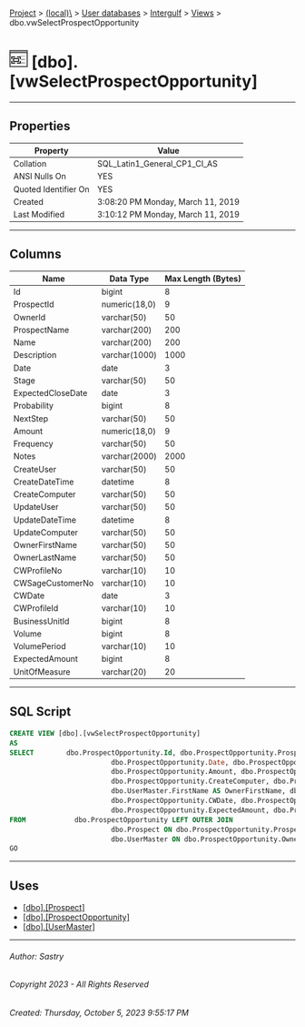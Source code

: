 #### 

[Project](../../../../index.md) > [(local)\\](../../../index.md) > [User databases](../../index.md) > [Intergulf](../index.md) > [Views](Views.md) > dbo.vwSelectProspectOpportunity

# ![Views](../../../../Images/View32.png) [dbo].[vwSelectProspectOpportunity]

---

## <a name="#properties"></a>Properties

| Property | Value |
|---|---|
| Collation | SQL_Latin1_General_CP1_CI_AS |
| ANSI Nulls On | YES |
| Quoted Identifier On | YES |
| Created | 3:08:20 PM Monday, March 11, 2019 |
| Last Modified | 3:10:12 PM Monday, March 11, 2019 |


---

## <a name="#columns"></a>Columns

| Name | Data Type | Max Length (Bytes) |
|---|---|---|
| Id | bigint | 8 |
| ProspectId | numeric(18,0) | 9 |
| OwnerId | varchar(50) | 50 |
| ProspectName | varchar(200) | 200 |
| Name | varchar(200) | 200 |
| Description | varchar(1000) | 1000 |
| Date | date | 3 |
| Stage | varchar(50) | 50 |
| ExpectedCloseDate | date | 3 |
| Probability | bigint | 8 |
| NextStep | varchar(50) | 50 |
| Amount | numeric(18,0) | 9 |
| Frequency | varchar(50) | 50 |
| Notes | varchar(2000) | 2000 |
| CreateUser | varchar(50) | 50 |
| CreateDateTime | datetime | 8 |
| CreateComputer | varchar(50) | 50 |
| UpdateUser | varchar(50) | 50 |
| UpdateDateTime | datetime | 8 |
| UpdateComputer | varchar(50) | 50 |
| OwnerFirstName | varchar(50) | 50 |
| OwnerLastName | varchar(50) | 50 |
| CWProfileNo | varchar(10) | 10 |
| CWSageCustomerNo | varchar(10) | 10 |
| CWDate | date | 3 |
| CWProfileId | varchar(10) | 10 |
| BusinessUnitId | bigint | 8 |
| Volume | bigint | 8 |
| VolumePeriod | varchar(10) | 10 |
| ExpectedAmount | bigint | 8 |
| UnitOfMeasure | varchar(20) | 20 |


---

## <a name="#sqlscript"></a>SQL Script

```sql
CREATE VIEW [dbo].[vwSelectProspectOpportunity]
AS
SELECT        dbo.ProspectOpportunity.Id, dbo.ProspectOpportunity.ProspectId, dbo.ProspectOpportunity.OwnerId, dbo.Prospect.Name AS ProspectName, dbo.ProspectOpportunity.Name, dbo.ProspectOpportunity.Description, 
                         dbo.ProspectOpportunity.Date, dbo.ProspectOpportunity.Stage, dbo.ProspectOpportunity.ExpectedCloseDate, dbo.ProspectOpportunity.Probability, dbo.ProspectOpportunity.NextStep, 
                         dbo.ProspectOpportunity.Amount, dbo.ProspectOpportunity.Frequency, dbo.ProspectOpportunity.Notes, dbo.ProspectOpportunity.CreateUser, dbo.ProspectOpportunity.CreateDateTime, 
                         dbo.ProspectOpportunity.CreateComputer, dbo.ProspectOpportunity.UpdateUser, dbo.ProspectOpportunity.UpdateDateTime, dbo.ProspectOpportunity.UpdateComputer, 
                         dbo.UserMaster.FirstName AS OwnerFirstName, dbo.UserMaster.LastName AS OwnerLastName, dbo.ProspectOpportunity.CWProfileNo, dbo.ProspectOpportunity.CWSageCustomerNo, 
                         dbo.ProspectOpportunity.CWDate, dbo.ProspectOpportunity.CWProfileId, dbo.ProspectOpportunity.BusinessUnitId, dbo.ProspectOpportunity.Volume, dbo.ProspectOpportunity.VolumePeriod, 
                         dbo.ProspectOpportunity.ExpectedAmount, dbo.ProspectOpportunity.UnitOfMeasure
FROM            dbo.ProspectOpportunity LEFT OUTER JOIN
                         dbo.Prospect ON dbo.ProspectOpportunity.ProspectId = dbo.Prospect.Id LEFT OUTER JOIN
                         dbo.UserMaster ON dbo.ProspectOpportunity.OwnerId = dbo.UserMaster.UserName
GO

```


---

## <a name="#uses"></a>Uses

* [[dbo].[Prospect]](../Tables/dbo_Prospect.md)
* [[dbo].[ProspectOpportunity]](../Tables/dbo_ProspectOpportunity.md)
* [[dbo].[UserMaster]](../Tables/dbo_UserMaster.md)


---

###### Author:  Sastry

###### Copyright 2023 - All Rights Reserved

###### Created: Thursday, October 5, 2023 9:55:17 PM

